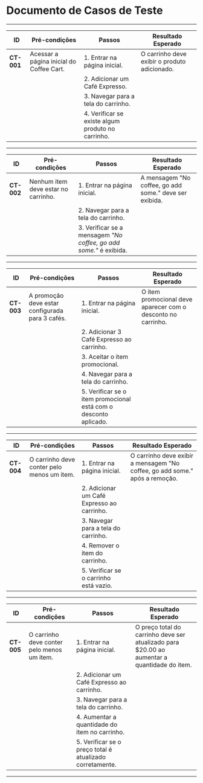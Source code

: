 # Documento de Casos de Teste

---

| **ID**            | **Pré-condições**                           | **Passos**                                                                 | **Resultado Esperado**                            |  
|--------------------|--------------------------------------------|----------------------------------------------------------------------------|--------------------------------------------------|  
| **CT-001**        | Acessar a página inicial do Coffee Cart.    | 1. Entrar na página inicial.                                               | O carrinho deve exibir o produto adicionado.     |  
|                   |                                             | 2. Adicionar um Café Expresso.                                             |                                                  |  
|                   |                                             | 3. Navegar para a tela do carrinho.                                        |                                                  |  
|                   |                                             | 4. Verificar se existe algum produto no carrinho.                          |                                                  |  

---

| **ID**            | **Pré-condições**                           | **Passos**                                                                 | **Resultado Esperado**                            |  
|--------------------|--------------------------------------------|----------------------------------------------------------------------------|--------------------------------------------------|  
| **CT-002**        | Nenhum item deve estar no carrinho.         | 1. Entrar na página inicial.                                               | A mensagem "No coffee, go add some." deve ser exibida. |  
|                    |                                            | 2. Navegar para a tela do carrinho.                                        |                                                  |  
|                    |                                            | 3. Verificar se a mensagem *"No coffee, go add some."* é exibida.          |                                                  |  

---

| **ID**            | **Pré-condições**                           | **Passos**                                                                 | **Resultado Esperado**                            |  
|--------------------|--------------------------------------------|----------------------------------------------------------------------------|--------------------------------------------------|  
| **CT-003**        | A promoção deve estar configurada para 3 cafés. | 1. Entrar na página inicial.                                               | O item promocional deve aparecer com o desconto no carrinho. |  
|                    |                                            | 2. Adicionar 3 Café Expresso ao carrinho.                                  |                                                  |  
|                    |                                            | 3. Aceitar o item promocional.                                             |                                                  |  
|                    |                                            | 4. Navegar para a tela do carrinho.                                        |                                                  |  
|                    |                                            | 5. Verificar se o item promocional está com o desconto aplicado.           |                                                  |  

---

| **ID**            | **Pré-condições**                           | **Passos**                                                                 | **Resultado Esperado**                            |  
|--------------------|--------------------------------------------|----------------------------------------------------------------------------|--------------------------------------------------|  
| **CT-004**        | O carrinho deve conter pelo menos um item.  | 1. Entrar na página inicial.                                               | O carrinho deve exibir a mensagem "No coffee, go add some." após a remoção. |  
|                    |                                            | 2. Adicionar um Café Expresso ao carrinho.                                 |                                                  |  
|                    |                                            | 3. Navegar para a tela do carrinho.                                        |                                                  |  
|                    |                                            | 4. Remover o item do carrinho.                                             |                                                  |  
|                    |                                            | 5. Verificar se o carrinho está vazio.                                     |                                                  |  

---

| **ID**            | **Pré-condições**                           | **Passos**                                                                 | **Resultado Esperado**                            |  
|--------------------|--------------------------------------------|----------------------------------------------------------------------------|--------------------------------------------------|  
| **CT-005**        | O carrinho deve conter pelo menos um item.  | 1. Entrar na página inicial.                                               | O preço total do carrinho deve ser atualizado para $20.00 ao aumentar a quantidade do item. |  
|                    |                                            | 2. Adicionar um Café Expresso ao carrinho.                                 |                                                  |  
|                    |                                            | 3. Navegar para a tela do carrinho.                                        |                                                  |  
|                    |                                            | 4. Aumentar a quantidade do item no carrinho.                              |                                                  |  
|                    |                                            | 5. Verificar se o preço total é atualizado corretamente.                   |                                                  |  

---
